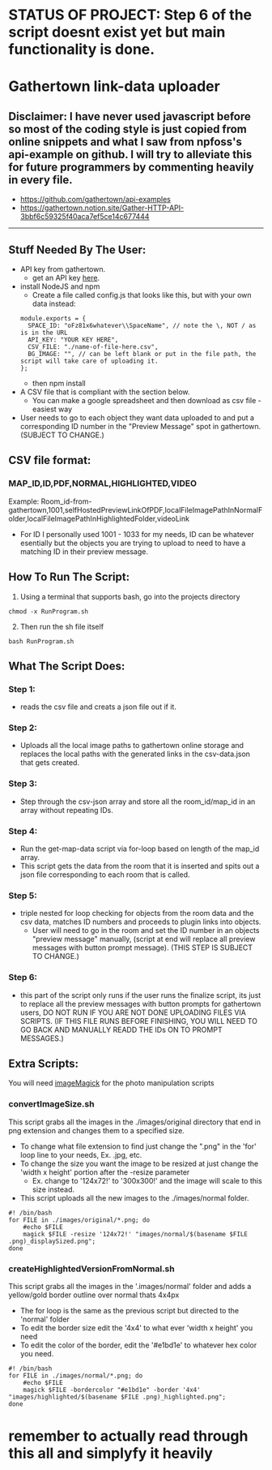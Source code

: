 # STATUS OF PROJECT: Step 6 of the script doesnt exist yet but main functionality is done.
# Gathertown link-data uploader



## Disclaimer: I have never used javascript before so most of the coding style is just copied from online snippets and what I saw from npfoss's api-example on github. I will try to alleviate this for future programmers by commenting heavily in every file.
- https://github.com/gathertown/api-examples
- https://gathertown.notion.site/Gather-HTTP-API-3bbf6c59325f40aca7ef5ce14c677444
---




## Stuff Needed By The User:

- API key from gathertown.
  - get an API key [here](https://app.gather.town/apikeys).
- install NodeJS and npm
  - Create a file called config.js that looks like this, but with your own data instead:
  ```
  module.exports = {
    SPACE_ID: "oFz81x6whatever\\SpaceName", // note the \, NOT / as is in the URL
    API_KEY: "YOUR KEY HERE",
    CSV_FILE: "./name-of-file-here.csv",
    BG_IMAGE: "", // can be left blank or put in the file path, the script will take care of uploading it.
  };  
  ```
  - then npm install
- A CSV file that is compliant with the section below. 
  - You can make a google spreadsheet and then download as csv file - easiest way
- User needs to go to each object they want data uploaded to and put a corresponding ID number in the "Preview Message" spot in gathertown. (SUBJECT TO CHANGE.)



## CSV file format:
### MAP_ID,ID,PDF,NORMAL,HIGHLIGHTED,VIDEO

Example: Room_id-from-gathertown,1001,selfHostedPreviewLinkOfPDF,localFileImagePathInNormalFolder,localFileImagePathInHighlightedFolder,videoLink

- For ID I personally used 1001 - 1033 for my needs, ID can be whatever esentially but the objects you are trying to upload to need to have a matching ID in their preview message.


## How To Run The Script:
1. Using a terminal that supports bash, go into the projects directory
```
chmod -x RunProgram.sh
```
2. Then run the sh file itself
```
bash RunProgram.sh
```



## What The Script Does:

### Step 1:

- reads the csv file and creats a json file out if it.

### Step 2:

- Uploads all the local image paths to gathertown online storage and replaces the local paths with the generated links in the csv-data.json that gets created.

### Step 3:

- Step through the csv-json array and store all the room_id/map_id in an array without repeating IDs.

### Step 4:

- Run the get-map-data script via for-loop based on length of the map_id array.
- This script gets the data from the room that it is inserted and spits out a json file corresponding to each room that is called.

### Step 5:

- triple nested for loop checking for objects from the room data and the csv data, matches ID numbers and proceeds to plugin links into objects.
  - User will need to go in the room and set the ID number in an objects "preview message" manually, (script at end will replace all preview messages with button prompt message). (THIS STEP IS SUBJECT TO CHANGE.)
  
### Step 6: 

- this part of the script only runs if the user runs the finalize script, its just to replace all the preview messages with button prompts for gathertown users, DO NOT RUN IF YOU ARE NOT DONE UPLOADING FILES VIA SCRIPTS.
(IF THIS FILE RUNS BEFORE FINISHING, YOU WILL NEED TO GO BACK AND MANUALLY READD THE IDs ON TO PROMPT MESSAGES.)


## Extra Scripts:

You will need [imageMagick](https://imagemagick.org/index.php) for the photo manipulation scripts

### convertImageSize.sh
This script grabs all the images in the ./images/original directory that end in png extension and changes them to a specified size.
- To change what file extension to find just change the ".png" in the 'for' loop line to your needs, Ex. .jpg, etc.
- To change the size you want the image to be resized at just change the 'width x height' portion after the -resize parameter
  - Ex. change to '124x72!' to '300x300!' and the image will scale to this size instead.
- This script uploads all the new images to the ./images/normal folder.
```
#! /bin/bash
for FILE in ./images/original/*.png; do
    #echo $FILE
    magick $FILE -resize '124x72!' "images/normal/$(basename $FILE .png)_displaySized.png"; 
done
```

### createHighlightedVersionFromNormal.sh
This script grabs all the images in the '.images/normal' folder and adds a yellow/gold border outline over normal thats 4x4px
- The for loop is the same as the previous script but directed to the 'normal' folder
- To edit the border size edit the '4x4' to what ever 'width x height' you need
- To edit the color of the border, edit the '#e1bd1e' to whatever hex color you need.
```
#! /bin/bash
for FILE in ./images/normal/*.png; do
    #echo $FILE
    magick $FILE -bordercolor "#e1bd1e" -border '4x4' "images/highlighted/$(basename $FILE .png)_highlighted.png"; 
done
```




# remember to actually read through this all and simplyfy it heavily

